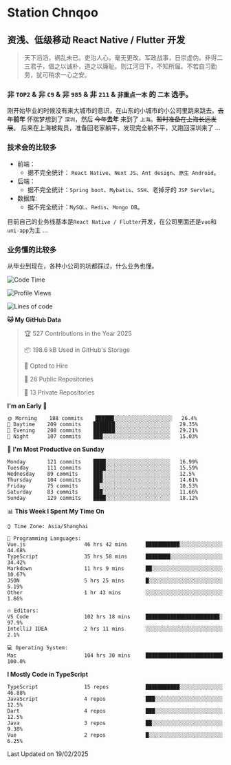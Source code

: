 # Station Chnqoo

## 资浅、低级移动 React Native / Flutter 开发

> 天下滔滔，祸乱未已。吏治人心，毫无更改。军政战事，日崇虚伪。非得二三君子，倡之以诚朴，道之以廉耻。则江河日下，不知所届。不若自习勤劳，犹可稍求一心之安。

### 非 `TOP2` & 非 `C9` & 非 `985` & 非 `211` & `非重点一本` 的 `二本` 选手。

刚开始毕业的时候没有来大城市的意识，在山东的小城市的小公司里跳来跳去。~~去年~~**前年** 怀揣梦想到了 `深圳`，然后 ~~今年~~**去年** 来到了 `上海`。~~暂时准备在上海长远发展~~。
后来在上海被裁员，准备回老家躺平，发现完全躺不平，又跑回深圳来了 ...

### 技术会的比较多

- 前端：
  - 据不完全统计： `React Native`、`Next JS`、`Ant design`、`原生 Android`。
- 后端：
  - 据不完全统计：`Spring boot`、`Mybatis`、`SSH`、老掉牙的 `JSP Servlet`。
- 数据库:
  - 据不完全统计：`MySQL`、`Redis`、`Mongo DB`。

目前自己的业务线基本是`React Native / Flutter`开发，在公司里面还是`vue`和`uni-app`为主 ...

### 业务懂的比较多

从毕业到现在，各种小公司的坑都踩过，什么业务也懂。

<!--START_SECTION:waka-->
![Code Time](http://img.shields.io/badge/Code%20Time-7%2C650%20hrs%2020%20mins-blue)

![Profile Views](http://img.shields.io/badge/Profile%20Views-0-blue)

![Lines of code](https://img.shields.io/badge/From%20Hello%20World%20I%27ve%20Written-337%20Thousand%20lines%20of%20code-blue)

**🐱 My GitHub Data** 

> 🏆 527 Contributions in the Year 2025
 > 
> 📦 198.6 kB Used in GitHub's Storage 
 > 
> 💼 Opted to Hire
 > 
> 📜 26 Public Repositories 
 > 
> 🔑 13 Private Repositories  
 > 
**I'm an Early 🐤** 

```text
🌞 Morning    188 commits    ██████░░░░░░░░░░░░░░░░░░░   26.4% 
🌆 Daytime    209 commits    ███████░░░░░░░░░░░░░░░░░░   29.35% 
🌃 Evening    208 commits    ███████░░░░░░░░░░░░░░░░░░   29.21% 
🌙 Night      107 commits    ███░░░░░░░░░░░░░░░░░░░░░░   15.03%

```
📅 **I'm Most Productive on Sunday** 

```text
Monday       121 commits    ████░░░░░░░░░░░░░░░░░░░░░   16.99% 
Tuesday      111 commits    ████░░░░░░░░░░░░░░░░░░░░░   15.59% 
Wednesday    89 commits     ███░░░░░░░░░░░░░░░░░░░░░░   12.5% 
Thursday     104 commits    ███░░░░░░░░░░░░░░░░░░░░░░   14.61% 
Friday       75 commits     ██░░░░░░░░░░░░░░░░░░░░░░░   10.53% 
Saturday     83 commits     ███░░░░░░░░░░░░░░░░░░░░░░   11.66% 
Sunday       129 commits    ████░░░░░░░░░░░░░░░░░░░░░   18.12%

```


📊 **This Week I Spent My Time On** 

```text
⌚︎ Time Zone: Asia/Shanghai

💬 Programming Languages: 
Vue.js                   46 hrs 42 mins      ███████████░░░░░░░░░░░░░░   44.68% 
TypeScript               35 hrs 58 mins      ████████░░░░░░░░░░░░░░░░░   34.42% 
Markdown                 11 hrs 9 mins       ██░░░░░░░░░░░░░░░░░░░░░░░   10.67% 
JSON                     5 hrs 25 mins       █░░░░░░░░░░░░░░░░░░░░░░░░   5.19% 
Other                    1 hr 43 mins        ░░░░░░░░░░░░░░░░░░░░░░░░░   1.66%

🔥 Editors: 
VS Code                  102 hrs 18 mins     ████████████████████████░   97.9% 
IntelliJ IDEA            2 hrs 11 mins       ░░░░░░░░░░░░░░░░░░░░░░░░░   2.1%

💻 Operating System: 
Mac                      104 hrs 30 mins     █████████████████████████   100.0%

```

**I Mostly Code in TypeScript** 

```text
TypeScript               15 repos            ███████████░░░░░░░░░░░░░░   46.88% 
JavaScript               4 repos             ███░░░░░░░░░░░░░░░░░░░░░░   12.5% 
Dart                     4 repos             ███░░░░░░░░░░░░░░░░░░░░░░   12.5% 
Java                     3 repos             ██░░░░░░░░░░░░░░░░░░░░░░░   9.38% 
Vue                      2 repos             █░░░░░░░░░░░░░░░░░░░░░░░░   6.25%

```



 Last Updated on 19/02/2025
<!--END_SECTION:waka-->

<!---
ChenqiaoStation/ChenqiaoStation is a ✨ special ✨ repository because its `README.md` (this file) appears on your GitHub profile.
You can click the Preview link to take a look at your changes.
--->
